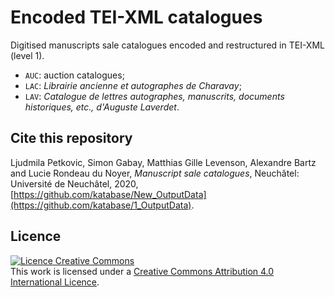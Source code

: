 # Encoded TEI-XML catalogues

Digitised manuscripts sale catalogues encoded and restructured in TEI-XML (level 1).

* `AUC`: auction catalogues;
* `LAC`: _Librairie ancienne et autographes de Charavay_;
* `LAV`: _Catalogue de lettres autographes, manuscrits, documents historiques, etc., d'Auguste Laverdet_.

## Cite this repository

Ljudmila Petkovic, Simon Gabay, Matthias Gille Levenson, Alexandre Bartz and Lucie Rondeau du Noyer, _Manuscript sale catalogues_, Neuchâtel: Université de Neuchâtel, 2020, [https://github.com/katabase/New_OutputData](https://github.com/katabase/1_OutputData).

## Licence

<a rel="license" href="http://creativecommons.org/licenses/by/4.0/"><img alt="Licence Creative Commons" style="border-width:0" src="https://i.creativecommons.org/l/by/4.0/88x31.png" /></a><br />This work is licensed under a <a rel="license" href="http://creativecommons.org/licenses/by/4.0/">Creative Commons Attribution 4.0 International Licence</a>.